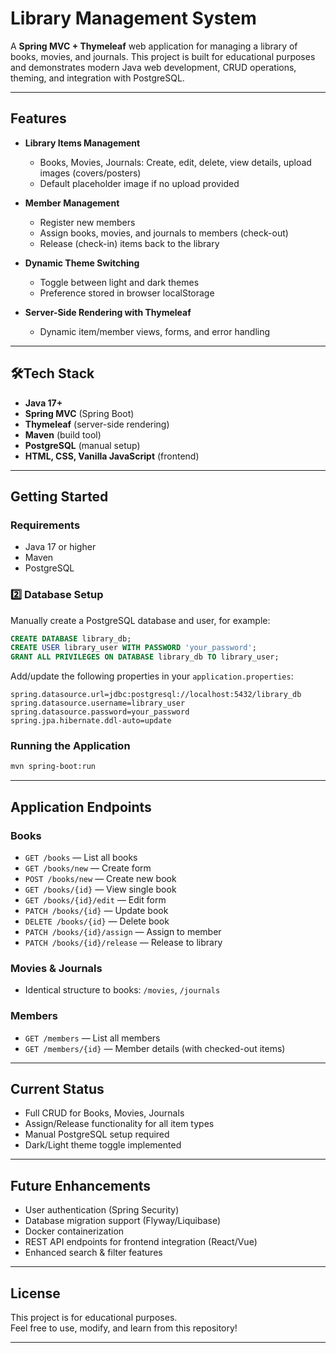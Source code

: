 # Library Management System

A **Spring MVC + Thymeleaf** web application for managing a library of books, movies, and journals. This project is built for educational purposes and demonstrates modern Java web development, CRUD operations, theming, and integration with PostgreSQL.

---

## Features

- **Library Items Management**
  - Books, Movies, Journals: Create, edit, delete, view details, upload images (covers/posters)
  - Default placeholder image if no upload provided

- **Member Management**
  - Register new members
  - Assign books, movies, and journals to members (check-out)
  - Release (check-in) items back to the library

- **Dynamic Theme Switching**
  - Toggle between light and dark themes
  - Preference stored in browser localStorage

- **Server-Side Rendering with Thymeleaf**
  - Dynamic item/member views, forms, and error handling

---

## 🛠Tech Stack

- **Java 17+**
- **Spring MVC** (Spring Boot)
- **Thymeleaf** (server-side rendering)
- **Maven** (build tool)
- **PostgreSQL** (manual setup)
- **HTML, CSS, Vanilla JavaScript** (frontend)

---

## Getting Started

### Requirements

- Java 17 or higher
- Maven
- PostgreSQL

### 2️⃣ Database Setup

Manually create a PostgreSQL database and user, for example:
```sql
CREATE DATABASE library_db;
CREATE USER library_user WITH PASSWORD 'your_password';
GRANT ALL PRIVILEGES ON DATABASE library_db TO library_user;
```

Add/update the following properties in your `application.properties`:
```properties
spring.datasource.url=jdbc:postgresql://localhost:5432/library_db
spring.datasource.username=library_user
spring.datasource.password=your_password
spring.jpa.hibernate.ddl-auto=update
```

### Running the Application

```bash
mvn spring-boot:run
```

---

## Application Endpoints

### Books

- `GET /books` — List all books
- `GET /books/new` — Create form
- `POST /books/new` — Create new book
- `GET /books/{id}` — View single book
- `GET /books/{id}/edit` — Edit form
- `PATCH /books/{id}` — Update book
- `DELETE /books/{id}` — Delete book
- `PATCH /books/{id}/assign` — Assign to member
- `PATCH /books/{id}/release` — Release to library

### Movies & Journals

- Identical structure to books: `/movies`, `/journals`

### Members

- `GET /members` — List all members
- `GET /members/{id}` — Member details (with checked-out items)

---

## Current Status

- Full CRUD for Books, Movies, Journals
- Assign/Release functionality for all item types
- Manual PostgreSQL setup required
- Dark/Light theme toggle implemented

---

## Future Enhancements

- User authentication (Spring Security)
- Database migration support (Flyway/Liquibase)
- Docker containerization
- REST API endpoints for frontend integration (React/Vue)
- Enhanced search & filter features

---

## License

This project is for educational purposes.  
Feel free to use, modify, and learn from this repository!

---
